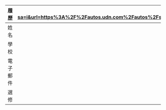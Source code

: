 |      履歷        |<img src=https://www.google.com/url?sa=i&url=https%3A%2F%2Fautos.udn.com%2Fautos%2Fstory%2F7826%2F4765519&psig=AOvVaw0mMuCL4alt7zfCHSUD67r6&ust=1709381529074000&source=images&cd=vfe&opi=89978449&ved=0CBAQjRxqFwoTCPic38mE04QDFQAAAAAdAAAAABAV|
| ---------------- |:-----------------------------:|
| 姓名             |曾楙栢                |
| 學校             | 高雄科技大學                  |
| 電子郵件         | C110252113@nkust.edu.tw          |
| 選修             | 智慧城市導論                  |
